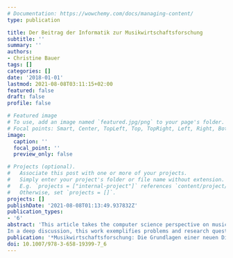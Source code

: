 ```yaml
---
# Documentation: https://wowchemy.com/docs/managing-content/
type: publication

title: Der Beitrag der Informatik zur Musikwirtschaftsforschung
subtitle: ''
summary: ''
authors:
- Christine Bauer
tags: []
categories: []
date: '2018-01-01'
lastmod: 2021-08-08T03:11:15+02:00
featured: false
draft: false
profile: false

# Featured image
# To use, add an image named `featured.jpg/png` to your page's folder.
# Focal points: Smart, Center, TopLeft, Top, TopRight, Left, Right, BottomLeft, Bottom, BottomRight.
image:
  caption: ''
  focal_point: ''
  preview_only: false

# Projects (optional).
#   Associate this post with one or more of your projects.
#   Simply enter your project's folder or file name without extension.
#   E.g. `projects = ["internal-project"]` references `content/project/deep-learning/index.md`.
#   Otherwise, set `projects = []`.
projects: []
publishDate: '2021-08-08T01:13:49.937832Z'
publication_types:
- '6'
abstract: 'This article takes the computer science perspective on music business research. It outlines the object of knowledge at the core this perspective and discusses the set of available methodological instruments. Thereby, this work substantiates that the computer science perspective on music business research has both a descriptive as well as a normative objective, including also the design and evaluation of artefacts in the real world setting of music business.
In a deep discussion, this work exemplifies problems and research questions that the computer science perspective on music business research is confronted with. Concrete examples for research fields are (i) music recommender systems, (ii) improvement in skills to use technology, and (iii) monitoring and reporting of digital music consumption.'
publication: '*Musikwirtschaftsforschung: Die Grundlagen einer neuen Disziplin*'
doi: 10.1007/978-3-658-19399-7_6
---
```

